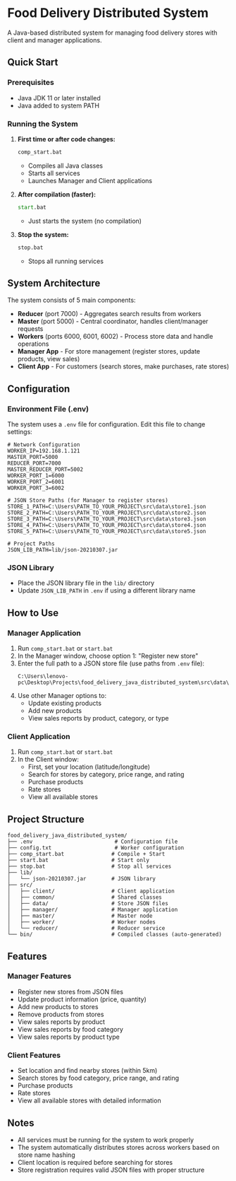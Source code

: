 # Food Delivery Distributed System

A Java-based distributed system for managing food delivery stores with client and manager applications.

## Quick Start

### Prerequisites
- Java JDK 11 or later installed
- Java added to system PATH

### Running the System

1. **First time or after code changes:**
   ```cmd
   comp_start.bat
   ```
   - Compiles all Java classes
   - Starts all services
   - Launches Manager and Client applications

2. **After compilation (faster):**
   ```cmd
   start.bat
   ```
   - Just starts the system (no compilation)

3. **Stop the system:**
   ```cmd
   stop.bat
   ```
   - Stops all running services

## System Architecture

The system consists of 5 main components:

- **Reducer** (port 7000) - Aggregates search results from workers
- **Master** (port 5000) - Central coordinator, handles client/manager requests
- **Workers** (ports 6000, 6001, 6002) - Process store data and handle operations
- **Manager App** - For store management (register stores, update products, view sales)
- **Client App** - For customers (search stores, make purchases, rate stores)

## Configuration

### Environment File (.env)
The system uses a `.env` file for configuration. Edit this file to change settings:

```env
# Network Configuration
WORKER_IP=192.168.1.121
MASTER_PORT=5000
REDUCER_PORT=7000
MASTER_REDUCER_PORT=5002
WORKER_PORT_1=6000
WORKER_PORT_2=6001
WORKER_PORT_3=6002

# JSON Store Paths (for Manager to register stores)
STORE_1_PATH=C:\Users\PATH_TO_YOUR_PROJECT\src\data\store1.json
STORE_2_PATH=C:\Users\PATH_TO_YOUR_PROJECT\src\data\store2.json
STORE_3_PATH=C:\Users\PATH_TO_YOUR_PROJECT\src\data\store3.json
STORE_4_PATH=C:\Users\PATH_TO_YOUR_PROJECT\src\data\store4.json
STORE_5_PATH=C:\Users\PATH_TO_YOUR_PROJECT\src\data\store5.json

# Project Paths
JSON_LIB_PATH=lib/json-20210307.jar
```

### JSON Library
- Place the JSON library file in the `lib/` directory
- Update `JSON_LIB_PATH` in `.env` if using a different library name

## How to Use

### Manager Application
1. Run `comp_start.bat` or `start.bat`
2. In the Manager window, choose option 1: "Register new store"
3. Enter the full path to a JSON store file (use paths from `.env` file):
   ```
   C:\Users\lenovo-pc\Desktop\Projects\food_delivery_java_distributed_system\src\data\store1.json
   ```
4. Use other Manager options to:
   - Update existing products
   - Add new products
   - View sales reports by product, category, or type

### Client Application
1. Run `comp_start.bat` or `start.bat`
2. In the Client window:
   - First, set your location (latitude/longitude)
   - Search for stores by category, price range, and rating
   - Purchase products
   - Rate stores
   - View all available stores

## Project Structure

```
food_delivery_java_distributed_system/
├── .env                          # Configuration file
├── config.txt                    # Worker configuration
├── comp_start.bat               # Compile + Start
├── start.bat                    # Start only
├── stop.bat                     # Stop all services
├── lib/
│   └── json-20210307.jar        # JSON library
├── src/
│   ├── client/                  # Client application
│   ├── common/                  # Shared classes
│   ├── data/                    # Store JSON files
│   ├── manager/                 # Manager application
│   ├── master/                  # Master node
│   ├── worker/                  # Worker nodes
│   └── reducer/                 # Reducer service
└── bin/                         # Compiled classes (auto-generated)
```

## Features

### Manager Features
- Register new stores from JSON files
- Update product information (price, quantity)
- Add new products to stores
- Remove products from stores
- View sales reports by product
- View sales reports by food category
- View sales reports by product type

### Client Features
- Set location and find nearby stores (within 5km)
- Search stores by food category, price range, and rating
- Purchase products
- Rate stores
- View all available stores with detailed information

## Notes

- All services must be running for the system to work properly
- The system automatically distributes stores across workers based on store name hashing
- Client location is required before searching for stores
- Store registration requires valid JSON files with proper structure
